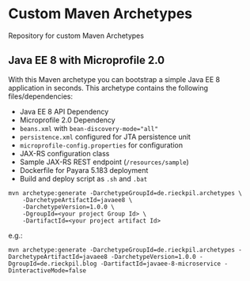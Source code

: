# Custom Maven Archetypes
Repository for custom Maven Archetypes

## Java EE 8 with Microprofile 2.0

With this Maven archetype you can bootstrap a simple Java EE 8 application in seconds. This archetype contains the following files/dependencies:

* Java EE 8 API Dependency
* Microprofile 2.0 Dependency
* `beans.xml` with `bean-discovery-mode="all"`
* `persistence.xml` configured for JTA persistence unit
* `microprofile-config.properties` for configuration
* JAX-RS configuration class
* Sample JAX-RS REST endpoint (`/resources/sample`)
* Dockerfile for Payara 5.183 deployment
* Build and deploy script as `.sh` and `.bat` 

```
mvn archetype:generate -DarchetypeGroupId=de.rieckpil.archetypes \
    -DarchetypeArtifactId=javaee8 \
    -DarchetypeVersion=1.0.0 \
    -DgroupId=<your project Group Id> \
    -DartifactId=<your project artifact Id>
```

e.g.:

```
mvn archetype:generate -DarchetypeGroupId=de.rieckpil.archetypes -DarchetypeArtifactId=javaee8 -DarchetypeVersion=1.0.0 -DgroupId=de.rieckpil.blog -DartifactId=javaee-8-microservice -DinteractiveMode=false
```